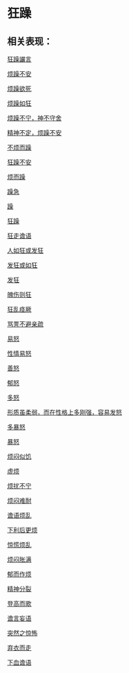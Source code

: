 # 狂躁## 相关表现： [狂躁讝言](https://www.gmzyjc.com/search/result?wd=狂躁讝言)[烦躁不安](https://www.gmzyjc.com/search/result?wd=烦躁不安)[烦躁欲死](https://www.gmzyjc.com/search/result?wd=烦躁欲死)[烦躁如狂](https://www.gmzyjc.com/search/result?wd=烦躁如狂)[烦躁不宁，神不守舍](https://www.gmzyjc.com/search/result?wd=烦躁不宁，神不守舍)[精神不定，烦躁不安](https://www.gmzyjc.com/search/result?wd=精神不定，烦躁不安)[不烦而躁](https://www.gmzyjc.com/search/result?wd=不烦而躁)[狂躁不安](https://www.gmzyjc.com/search/result?wd=狂躁不安)[烦而躁](https://www.gmzyjc.com/search/result?wd=烦而躁)[躁急](https://www.gmzyjc.com/search/result?wd=躁急)[躁](https://www.gmzyjc.com/search/result?wd=躁)[狂躁](https://www.gmzyjc.com/search/result?wd=狂躁)[狂走谵语](https://www.gmzyjc.com/search/result?wd=狂走谵语)[人如狂或发狂](https://www.gmzyjc.com/search/result?wd=人如狂或发狂)[发狂或如狂](https://www.gmzyjc.com/search/result?wd=发狂或如狂)[发狂](https://www.gmzyjc.com/search/result?wd=发狂)[魄伤则狂](https://www.gmzyjc.com/search/result?wd=魄伤则狂)[狂乱痉厥](https://www.gmzyjc.com/search/result?wd=狂乱痉厥)[骂詈不避亲疏](https://www.gmzyjc.com/search/result?wd=骂詈不避亲疏)[易怒](https://www.gmzyjc.com/search/result?wd=易怒)[性情易怒](https://www.gmzyjc.com/search/result?wd=性情易怒)[善怒](https://www.gmzyjc.com/search/result?wd=善怒)[郁怒](https://www.gmzyjc.com/search/result?wd=郁怒)[多怒](https://www.gmzyjc.com/search/result?wd=多怒)[形质虽柔弱，而在性格上多刚强，容易发怒](https://www.gmzyjc.com/search/result?wd=形质虽柔弱，而在性格上多刚强，容易发怒)[多暴怒](https://www.gmzyjc.com/search/result?wd=多暴怒)[暴怒](https://www.gmzyjc.com/search/result?wd=暴怒)[烦闷似饥](https://www.gmzyjc.com/search/result?wd=烦闷似饥)[虚烦](https://www.gmzyjc.com/search/result?wd=虚烦)[烦扰不宁](https://www.gmzyjc.com/search/result?wd=烦扰不宁)[烦闷难耐](https://www.gmzyjc.com/search/result?wd=烦闷难耐)[谵语烦乱](https://www.gmzyjc.com/search/result?wd=谵语烦乱)[下利后更烦](https://www.gmzyjc.com/search/result?wd=下利后更烦)[惊慌烦乱](https://www.gmzyjc.com/search/result?wd=惊慌烦乱)[烦闷胀满](https://www.gmzyjc.com/search/result?wd=烦闷胀满)[郁而作烦](https://www.gmzyjc.com/search/result?wd=郁而作烦)[精神分裂](https://www.gmzyjc.com/search/result?wd=精神分裂)[登高而歌](https://www.gmzyjc.com/search/result?wd=登高而歌)[谵言妄语](https://www.gmzyjc.com/search/result?wd=谵言妄语)[突然之惊怖](https://www.gmzyjc.com/search/result?wd=突然之惊怖)[弃衣而走](https://www.gmzyjc.com/search/result?wd=弃衣而走)[下血谵语](https://www.gmzyjc.com/search/result?wd=下血谵语)